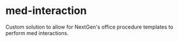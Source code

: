 med-interaction
===============

Custom solution to allow for NextGen's office procedure templates to perform med interactions.
